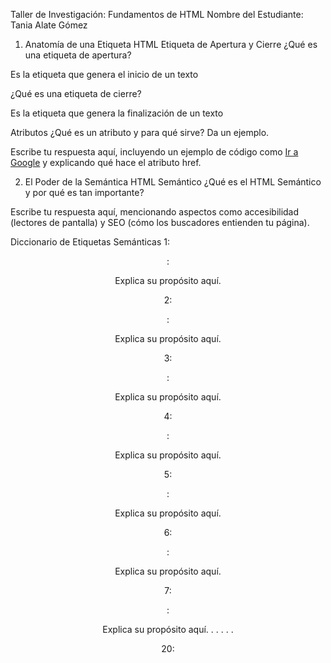 Taller de Investigación: Fundamentos de HTML
Nombre del Estudiante: Tania Alate Gómez

1. Anatomía de una Etiqueta HTML
Etiqueta de Apertura y Cierre
¿Qué es una etiqueta de apertura?

Es la etiqueta que genera el inicio de un texto

¿Qué es una etiqueta de cierre?

Es la etiqueta que genera la finalización de un texto

Atributos
¿Qué es un atributo y para qué sirve? Da un ejemplo.

Escribe tu respuesta aquí, incluyendo un ejemplo de código como <a href="https://google.com">Ir a Google</a> y explicando qué hace el atributo href.

2. El Poder de la Semántica
HTML Semántico
¿Qué es el HTML Semántico y por qué es tan importante?

Escribe tu respuesta aquí, mencionando aspectos como accesibilidad (lectores de pantalla) y SEO (cómo los buscadores entienden tu página).

Diccionario de Etiquetas Semánticas
1: <header>:

Explica su propósito aquí.

2: <nav>:

Explica su propósito aquí.

3: <main>:

Explica su propósito aquí.

4: <section>:

Explica su propósito aquí.

5: <article>:

Explica su propósito aquí.

6: <aside>:

Explica su propósito aquí.

7: <footer>:

Explica su propósito aquí.
.
.
.
.
.

20: 
